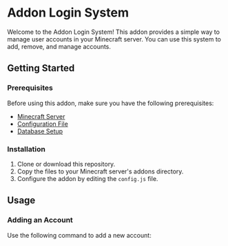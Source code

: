 # Addon Login System

Welcome to the Addon Login System! This addon provides a simple way to manage user accounts in your Minecraft server. You can use this system to add, remove, and manage accounts.

## Getting Started

### Prerequisites

Before using this addon, make sure you have the following prerequisites:

- [Minecraft Server](link-to-minecraft-server)
- [Configuration File](link-to-configuration-file)
- [Database Setup](link-to-database-setup)

### Installation

1. Clone or download this repository.
2. Copy the files to your Minecraft server's addons directory.
3. Configure the addon by editing the `config.js` file.

## Usage

### Adding an Account

Use the following command to add a new account:

